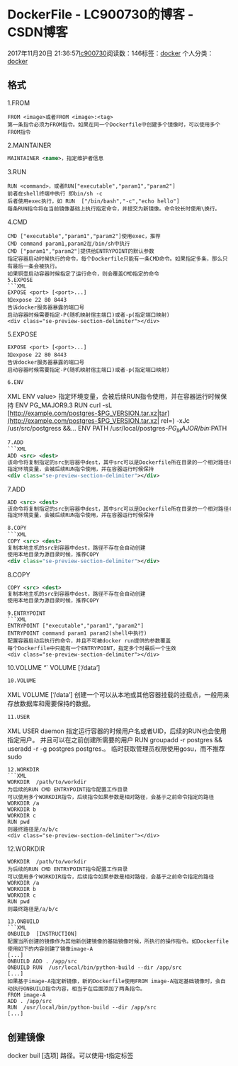 # DockerFile - LC900730的博客 - CSDN博客
2017年11月20日 21:36:57[lc900730](https://me.csdn.net/LC900730)阅读数：146标签：[docker](https://so.csdn.net/so/search/s.do?q=docker&t=blog)
个人分类：[docker](https://blog.csdn.net/LC900730/article/category/7160342)
## 格式
1.FROM
```
FROM <image>或者FROM <image>:<tag>
第一条指令必须为FROM指令。如果在同一个Dockerfile中创建多个镜像时，可以使用多个FROM指令
```
2.MAINTAINER
```xml
MAINTAINER <name>，指定维护者信息
```
3.RUN
```
RUN <command>，或者RUN["executable","param1","param2"]
前者在shell终端中执行 即bin/sh -c 
后者使用exec执行，如 RUN  ["/bin/bash","-c","echo hello"]
每条RUN指令将在当前镜像基础上执行指定命令，并提交为新镜像。命令较长时使用\换行。
```
4.CMD
```
CMD ["executable","param1","param2"]使用exec，推荐
CMD command param1,param2在/bin/sh中执行
CMD ["param1","param2"]提供给ENTRYPOINT的默认参数
指定容器启动时候执行的命令，每个Dockerfile只能有一条CMD命令。如果指定多条，那么只有最后一条会被执行。
如果铜壶启动容器时候指定了运行命令，则会覆盖CMD指定的命令
5.EXPOSE
```XML
EXPOSE <port> [<port>...]
如expose 22 80 8443
告诉docker服务器暴露的端口号
启动容器时候需要指定-P(随机映射宿主端口)或者-p(指定端口映射)
<div class="se-preview-section-delimiter"></div>
```
5.EXPOSE
```
EXPOSE <port> [<port>...]
如expose 22 80 8443
告诉docker服务器暴露的端口号
启动容器时候需要指定-P(随机映射宿主端口)或者-p(指定端口映射)
```
```
6.ENV
```
XML 
ENV  value> 
指定环境变量，会被后续RUN指令使用，并在容器运行时候保持 
ENV PG_MAJOR9.3 
RUN curl -sL [http://example.com/postgres-$PG_VERSION.tar.xz|tar](http://example.com/postgres-$PG_VERSION.tar.xz| rel=) -xJc /usr/src/postgress &&… 
ENV PATH /usr/local/postgres-$PG_MAJOR/bin:$PATH
```xml
7.ADD
```XML
ADD <src> <dest>
该命令将复制指定的src到容器中dest，其中src可以是Dockerfile所在目录的一个相对路径(文件或者目录)，也可以是一个url。还可以是一个tar
指定环境变量，会被后续RUN指令使用，并在容器运行时候保持
<div class="se-preview-section-delimiter"></div>
```
7.ADD
```xml
ADD <src> <dest>
该命令将复制指定的src到容器中dest，其中src可以是Dockerfile所在目录的一个相对路径(文件或者目录)，也可以是一个url。还可以是一个tar
指定环境变量，会被后续RUN指令使用，并在容器运行时候保持
```
```xml
8.COPY
```XML
COPY <src> <dest>
复制本地主机的src到容器中dest，路径不存在会自动创建
使用本地目录为源目录时候，推荐COPY
<div class="se-preview-section-delimiter"></div>
```
8.COPY
```xml
COPY <src> <dest>
复制本地主机的src到容器中dest，路径不存在会自动创建
使用本地目录为源目录时候，推荐COPY
```
```
9.ENTRYPOINT
```XML
ENTRYPOINT ["executable","param1","param2"]
ENTRYPOINT command param1 param2(shell中执行)
配置容器启动后执行的命令，并且不可被docker run提供的参数覆盖
每个Dockerfile中只能有一个ENTRYPOINT，指定多个时最后一个生效
<div class="se-preview-section-delimiter"></div>
```
10.VOLUME 
“` 
VOLUME [‘/data’]
```
10.VOLUME
```
XML 
VOLUME [‘/data’] 
创建一个可以从本地或其他容器挂载的挂载点，一般用来存放数据库和需要保持的数据。
```
11.USER
```
XML 
USER  daemon 
指定运行容器的时候用户名或者UID，后续的RUN也会使用指定用户。 
并且可以在之前创建所需要的用户 
RUN groupadd -r postgres && useradd -r -g postgres postgres.。 
临时获取管理员权限使用gosu，而不推荐sudo
```
12.WORKDIR
```XML
WORKDIR  /path/to/workdir
为后续的RUN CMD ENTRYPOINT指令配置工作目录
可以使用多个WORKDIR指令，后续指令如果参数是相对路径，会基于之前命令指定的路径
WORKDIR /a
WORKDIR b
WORKDIR c
RUN pwd
则最终路径是/a/b/c
<div class="se-preview-section-delimiter"></div>
```
12.WORKDIR
```
WORKDIR  /path/to/workdir
为后续的RUN CMD ENTRYPOINT指令配置工作目录
可以使用多个WORKDIR指令，后续指令如果参数是相对路径，会基于之前命令指定的路径
WORKDIR /a
WORKDIR b
WORKDIR c
RUN pwd
则最终路径是/a/b/c
```
```
13.ONBUILD
```XML
ONBUILD  [INSTRUCTION]
配置当所创建的镜像作为其他新创建镜像的基础镜像时候，所执行的操作指令。如Dockerfile使用如下的内容创建了镜像image-A
[...]
ONBUILD ADD . /app/src
ONBUILD RUN  /usr/local/bin/python-build --dir /app/src
[...]
如果基于image-A指定新镜像，新的Dockerfile使用FROM image-A指定基础镜像时，会自动执行ONBUILD指令内容，相当于在后面添加了两条指令。
FROM image-A
ADD . /app/src
RUN  /usr/local/bin/python-build --dir /app/src
[...]
```
## 创建镜像
docker  buil [选项] 路径。可以使用-t指定标签
